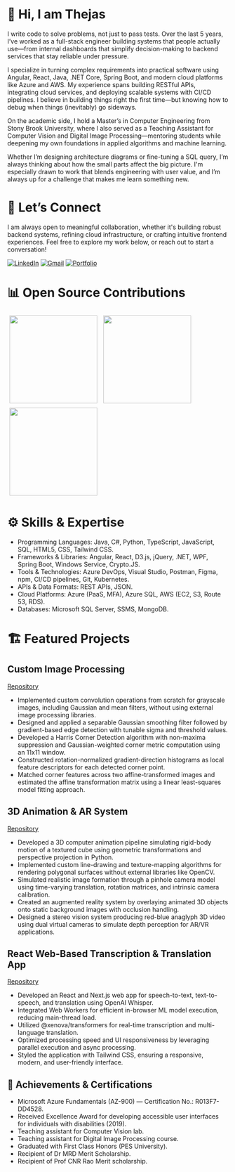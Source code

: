 # 👋 Hi, I am Thejas

I write code to solve problems, not just to pass tests. Over the last 5 years, I’ve worked as a full-stack engineer building systems that people actually use—from internal dashboards that simplify decision-making to backend services that stay reliable under pressure.

I specialize in turning complex requirements into practical software using Angular, React, Java, .NET Core, Spring Boot, and modern cloud platforms like Azure and AWS. My experience spans building RESTful APIs, integrating cloud services, and deploying scalable systems with CI/CD pipelines. I believe in building things right the first time—but knowing how to debug when things (inevitably) go sideways.

On the academic side, I hold a Master’s in Computer Engineering from Stony Brook University, where I also served as a Teaching Assistant for Computer Vision and Digital Image Processing—mentoring students while deepening my own foundations in applied algorithms and machine learning.

Whether I’m designing architecture diagrams or fine-tuning a SQL query, I’m always thinking about how the small parts affect the big picture. I'm especially drawn to work that blends engineering with user value, and I’m always up for a challenge that makes me learn something new.

# 🤝 Let’s Connect
I am always open to meaningful collaboration, whether it's building robust backend systems, refining cloud infrastructure, or crafting intuitive frontend experiences.
Feel free to explore my work below, or reach out to start a conversation!

[![LinkedIn](https://img.shields.io/badge/LINKEDIN-0077B5?style=for-the-badge&logoColor=white)](https://www.linkedin.com/in/thejas-kempegowda-a603291aa/)
[![Gmail](https://img.shields.io/badge/GMAIL-D14836?style=for-the-badge&logoColor=white)](mailto:thejaskempegowda@gmail.com) 
[![Portfolio](https://img.shields.io/badge/PORTFOLIO-6A0DAD?style=for-the-badge&logoColor=white)](https://v0-thejas-kempegowda.vercel.app/)


# 📊 Open Source Contributions

<div align="left">
  <img src="https://nirzak-streak-stats.vercel.app/?user=tkempegowda&theme=radical&hide_border=false" style="height: 200px; margin: 5px;"/>
  <img src="https://github-readme-stats.vercel.app/api/top-langs/?username=tkempegowda&theme=radical&hide_border=false&include_all_commits=true&count_private=true&layout=compact" style="height: 200px; margin: 5px;"/>
  <img src="https://github-readme-stats.vercel.app/api?username=tkempegowda&theme=radical&hide_border=false&include_all_commits=true&count_private=true" style="height: 200px; margin: 5px;"/>
</div>


# ⚙️ Skills & Expertise 

- Programming Languages: Java, C#, Python, TypeScript, JavaScript, SQL, HTML5, CSS, Tailwind CSS.
- Frameworks & Libraries: Angular, React, D3.js, jQuery, .NET, WPF, Spring Boot, Windows Service, Crypto.JS.
- Tools & Technologies: Azure DevOps, Visual Studio, Postman, Figma, npm, CI/CD pipelines, Git, Kubernetes.
- APIs & Data Formats: REST APIs, JSON.
- Cloud Platforms: Azure (PaaS, MFA), Azure SQL, AWS (EC2, S3, Route 53, RDS).
- Databases: Microsoft SQL Server, SSMS, MongoDB.


# 🏗️ Featured Projects
## Custom Image Processing
[Repository](https://github.com/TKEMPEGOWDA/Custom-Image-Processing)
- Implemented custom convolution operations from scratch for grayscale images, including Gaussian and mean filters, without using external image processing libraries.
- Designed and applied a separable Gaussian smoothing filter followed by gradient-based edge detection with tunable sigma and threshold values.
- Developed a Harris Corner Detection algorithm with non-maxima suppression and Gaussian-weighted corner metric computation using an 11x11 window.
- Constructed rotation-normalized gradient-direction histograms as local feature descriptors for each detected corner point.
- Matched corner features across two affine-transformed images and estimated the affine transformation matrix using a linear least-squares model fitting approach.

## 3D Animation & AR System
[Repository](https://github.com/TKEMPEGOWDA/3D-Animation-AR-System)
- Developed a 3D computer animation pipeline simulating rigid-body motion of a textured cube using geometric transformations and perspective projection in Python.
- Implemented custom line-drawing and texture-mapping algorithms for rendering polygonal surfaces without external libraries like OpenCV.
- Simulated realistic image formation through a pinhole camera model using time-varying translation, rotation matrices, and intrinsic camera calibration.
- Created an augmented reality system by overlaying animated 3D objects onto static background images with occlusion handling.
- Designed a stereo vision system producing red-blue anaglyph 3D video using dual virtual cameras to simulate depth perception for AR/VR applications.

## React Web-Based Transcription & Translation App
[Repository](https://github.com/TKEMPEGOWDA/Real-Time-Transcription-Web-App)
- Developed an React and Next.js web app for speech-to-text, text-to-speech, and translation using OpenAI Whisper.
- Integrated Web Workers for efficient in-browser ML model execution, reducing main-thread load.
- Utilized @xenova/transformers for real-time transcription and multi-language translation.
- Optimized processing speed and UI responsiveness by leveraging parallel execution and async processing.
- Styled the application with Tailwind CSS, ensuring a responsive, modern, and user-friendly interface.

## 🥇 Achievements & Certifications
- Microsoft Azure Fundamentals (AZ-900) — Certification No.: R013F7-DD4528.
- Received Excellence Award for developing accessible user interfaces for individuals with disabilities (2019).
- Teaching assistant for Computer Vision lab.
- Teaching assistant for Digital Image Processing course.
- Graduated with First Class Honors (PES University).
- Recipient of Dr MRD Merit Scholarship.
- Recipient of Prof CNR Rao Merit scholarship.
